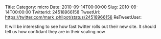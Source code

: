 Title: 
Category: micro
Date: 2010-09-14T00:00:00
Slug: 2010-09-14T00:00:00
TwitterId: 24518966158
TweetUrl: https://twitter.com/mark_philpot/status/24518966158
ReTweetUser: 

It will be interesting to see how fast twitter rolls out their new site. It should tell us how confidant they are in their scaling now
